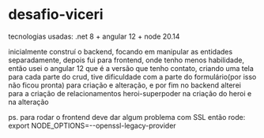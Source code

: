 # desafio-viceri

tecnologias usadas: .net 8 + angular 12 + node 20.14

inicialmente construí o backend, focando em manipular as entidades separadamente, depois fui para frontend, onde tenho menos habilidade, então usei o angular 12 que é a versão que tenho contato, criando uma tela para cada parte do crud, tive dificuldade com a parte do formulário(por isso não ficou pronta) para criação e alteração, e por fim no backend alterei para a criação de relacionamentos heroi-superpoder na criação do heroi e na alteração

ps. para rodar o frontend deve dar algum problema com SSL então rode: export NODE_OPTIONS=--openssl-legacy-provider
